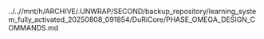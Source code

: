 ../..//mnt/h/ARCHIVE/.UNWRAP/SECOND/backup_repository/learning_system_fully_activated_20250808_091854/DuRiCore/PHASE_OMEGA_DESIGN_COMMANDS.md